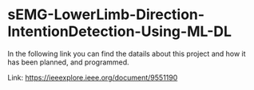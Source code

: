 # sEMG-LowerLimb-Direction-IntentionDetection-Using-ML-DL

In the following link you can find the datails about this project and how it has been planned, and programmed. 

Link:  https://ieeexplore.ieee.org/document/9551190 

